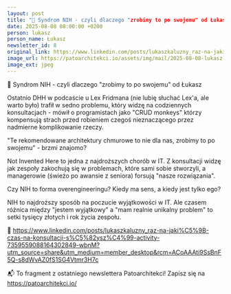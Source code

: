 ```yaml
---
layout: post
title: "📱 Syndrom NIH - czyli dlaczego "zrobimy to po swojemu" od Łukasz"
date: 2025-08-08 08:00:00 +0200
person: lukasz
person_name: Łukasz
newsletter_id: 8
original_link: https://www.linkedin.com/posts/lukaszkaluzny_raz-na-jaki%C5%9B-czas-na-konsultacji-s%C5%82ysz%C4%99-activity-7359559088164302849-wbnM?utm_source=share&utm_medium=member_desktop&rcm=ACoAAAti9SsBnF5Q-s8dWvAZ0fS1SG4Vtmr3H7c
image_url: https://patoarchitekci.io/assets/img/mail/2025-08-08-lukasz.jpeg
image_ext: jpeg
---
```


📱 Syndrom NIH - czyli dlaczego "zrobimy to po swojemu" od Łukasz

Ostatnio DHH w podcaście u Lex Fridmana (nie lubię słuchać Lex'a, ale warto było) trafił w sedno problemu, który widzę na codziennych konsultacjach - mówił o programistach jako "CRUD monkeys" którzy kompensują strach przed robieniem czegoś nieznaczącego przez nadmierne komplikowanie rzeczy.

"Te rekomendowane architektury chmurowe to nie dla nas, zrobimy to po swojemu" - brzmi znajomo?

Not Invented Here to jedna z najdroższych chorób w IT. Z konsultacji widzę jak zespoły zakochują się w problemach, które sami sobie stworzyli, a managerowie (świeżo po awansie z seniora) forsują "nasze rozwiązania".

Czy NIH to forma overengineeringu? Kiedy ma sens, a kiedy jest tylko ego?

NIH to najdroższy sposób na poczucie wyjątkowości w IT. Ale czasem różnica między "jestem wyjątkowy" a "mam realnie unikalny problem" to setki tysięcy złotych i rok życia zespołu.

🔗 https://www.linkedin.com/posts/lukaszkaluzny_raz-na-jaki%C5%9B-czas-na-konsultacji-s%C5%82ysz%C4%99-activity-7359559088164302849-wbnM?utm_source=share&utm_medium=member_desktop&rcm=ACoAAAti9SsBnF5Q-s8dWvAZ0fS1SG4Vtmr3H7c

📬 To fragment z ostatniego newslettera Patoarchitekci! Zapisz się na https://patoarchitekci.io/